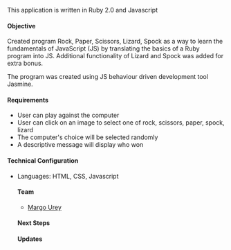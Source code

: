 This application is written in Ruby 2.0 and Javascript
<h4>Objective</h4>
Created program Rock, Paper, Scissors, Lizard, Spock as a way to learn the fundamentals of JavaScript (JS) by translating the basics of a Ruby program into JS. Additional functionality of Lizard and Spock was added for extra bonus. 
<p>The program was created using JS behaviour driven development tool Jasmine.</p>
<h4>Requirements</h4>
<ul>
  <li>User can play against the computer</li>
<li>User can click on an image to select one of rock, scissors, paper, spock, lizard</li>
<li>The computer's choice will be selected randomly</li>
<li>A descriptive message will display who won</li> 
</ul>
<h4>Technical Configuration</h4>
<ul>
<li>Languages: HTML, CSS, Javascript</li>

<h4>Team</h4>
<ul>
<li><a href="https://github.com/margOnline">Margo Urey</a>
</li>
</ul>
<h4>Next Steps</h4>

<h4>Updates




